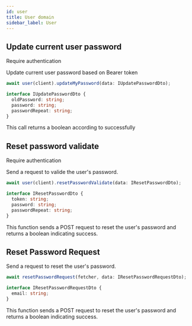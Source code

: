 ```yaml
---
id: user
title: User domain
sidebar_label: User
---
```


## Update current user password

<span class="badge badge--warning">Require authentication</span>

Update current user password based on Bearer token

```ts
await user(client).updateMyPassword(data: IUpdatePasswordDto);
```

```ts
interface IUpdatePasswordDto {
  oldPassword: string;
  password: string;
  passwordRepeat: string;
}
```

This call returns a boolean according to successfully

## Reset password validate

<span class="badge badge--warning">Require authentication</span>

Send a request to valide the user's password.

```ts
await user(client).resetPasswordValidate(data: IResetPasswordDto);
```

```ts
interface IResetPasswordDto {
  token: string;
  password: string;
  passwordRepeat: string;
}
```

This function sends a POST request to reset the user's password and returns a boolean indicating success.

## Reset Password Request

Send a request to reset the user's password.

```ts
await resetPasswordRequest(fetcher, data: IResetPasswordRequestDto);
```

```ts
interface IResetPasswordRequestDto {
  email: string;
}
```

This function sends a POST request to reset the user's password and returns a boolean indicating success.
